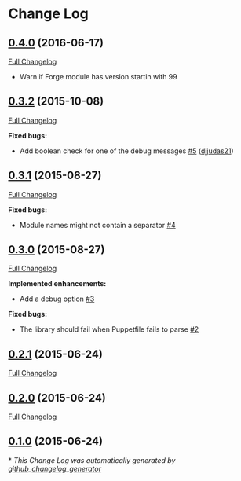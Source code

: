 # Change Log

## [0.4.0](https://github.com/camptocamp/puppetfile-updater/tree/0.4.0) (2016-06-17)
[Full Changelog](https://github.com/camptocamp/puppetfile-updater/compare/0.3.2...0.4.0)

- Warn if Forge module has version startin with 99

## [0.3.2](https://github.com/camptocamp/puppetfile-updater/tree/0.3.2) (2015-10-08)
[Full Changelog](https://github.com/camptocamp/puppetfile-updater/compare/0.3.1...0.3.2)

**Fixed bugs:**

- Add boolean check for one of the debug messages [\#5](https://github.com/camptocamp/puppetfile-updater/pull/5) ([djjudas21](https://github.com/djjudas21))

## [0.3.1](https://github.com/camptocamp/puppetfile-updater/tree/0.3.1) (2015-08-27)
[Full Changelog](https://github.com/camptocamp/puppetfile-updater/compare/0.3.0...0.3.1)

**Fixed bugs:**

- Module names might not contain a separator [\#4](https://github.com/camptocamp/puppetfile-updater/issues/4)

## [0.3.0](https://github.com/camptocamp/puppetfile-updater/tree/0.3.0) (2015-08-27)
[Full Changelog](https://github.com/camptocamp/puppetfile-updater/compare/0.2.1...0.3.0)

**Implemented enhancements:**

- Add a debug option [\#3](https://github.com/camptocamp/puppetfile-updater/issues/3)

**Fixed bugs:**

- The library should fail when Puppetfile fails to parse [\#2](https://github.com/camptocamp/puppetfile-updater/issues/2)

## [0.2.1](https://github.com/camptocamp/puppetfile-updater/tree/0.2.1) (2015-06-24)
[Full Changelog](https://github.com/camptocamp/puppetfile-updater/compare/0.2.0...0.2.1)

## [0.2.0](https://github.com/camptocamp/puppetfile-updater/tree/0.2.0) (2015-06-24)
[Full Changelog](https://github.com/camptocamp/puppetfile-updater/compare/0.1.0...0.2.0)

## [0.1.0](https://github.com/camptocamp/puppetfile-updater/tree/0.1.0) (2015-06-24)


\* *This Change Log was automatically generated by [github_changelog_generator](https://github.com/skywinder/Github-Changelog-Generator)*
